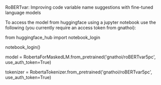 RoBERTvar: Improving code variable name suggestions with fine-tuned language models

To access the model from huggingface using a jupyter notebook use the following (you currently require an access token from gnathoi):

from huggingface_hub import notebook_login

notebook_login()

model = RobertaForMaskedLM.from_pretrained('gnathoi/roBERTvar5pc', use_auth_token=True)

tokenizer = RobertaTokenizer.from_pretrained('gnathoi/roBERTvar5pc', use_auth_token=True)

